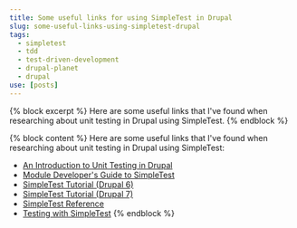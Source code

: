```yaml
---
title: Some useful links for using SimpleTest in Drupal
slug: some-useful-links-using-simpletest-drupal
tags:
  - simpletest
  - tdd
  - test-driven-development
  - drupal-planet
  - drupal
use: [posts]
---
```

{% block excerpt %}
Here are some useful links that I've found when researching about unit testing in Drupal using SimpleTest.
{% endblock %}

{% block content %}
Here are some useful links that I've found when researching about unit testing in Drupal using SimpleTest:

* [An Introduction to Unit Testing in Drupal](http://www.lullabot.com/blog/articles/introduction-unit-testing-drupal "An Introduction to Unit Testing in Drupal")
* [Module Developer's Guide to SimpleTest](http://www.lullabot.com/blog/articles/drupal-module-developers-guide-simpletest "Module Developer's Guide to SimpleTest")
* [SimpleTest Tutorial (Drupal 6)](https://drupal.org/simpletest-tutorial "SimpleTest Tutorial (Drupal 6)")
* [SimpleTest Tutorial (Drupal 7)](https://drupal.org/simpletest-tutorial-drupal7 "SimpleTest Tutorial (Drupal 7)")
* [SimpleTest Reference](https://drupal.org/node/278126 "SimpleTest Reference")
* [Testing with SimpleTest](https://drupal.org/node/1128366 "Testing with SimpleTest")
{% endblock %}
